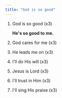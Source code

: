 ```yaml
---
title: "God is so good"
---
```


1. God is so good (x3)
   
   **He's so good to me.**

1. God cares for me (x3)
1. He leads me on (x3)
1. I'll do His will (x3)
1. Jesus is Lord (x3)
1. I'll trust in Him (x3)
1. I'll sing His praise (x3)
